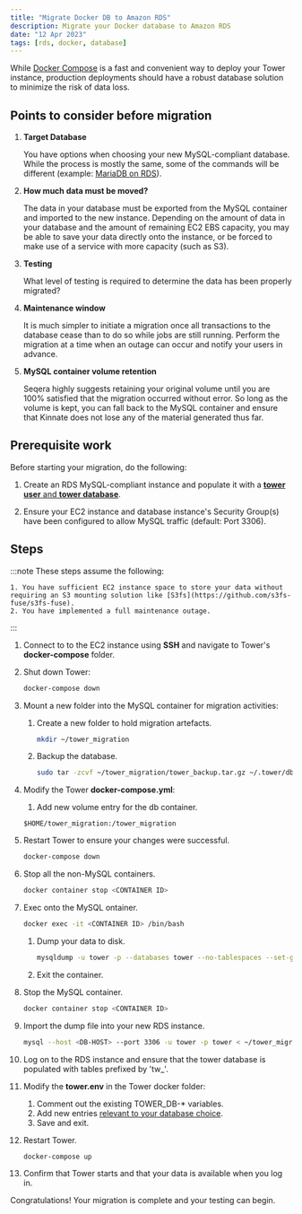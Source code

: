 ```yaml
---
title: "Migrate Docker DB to Amazon RDS"
description: Migrate your Docker database to Amazon RDS
date: "12 Apr 2023"
tags: [rds, docker, database]
---
```


While [Docker Compose](../docker-compose) is a fast and convenient way to deploy your Tower instance, production deployments should have a robust database solution to minimize the risk of data loss.

## Points to consider before migration

1. **Target Database**

   You have options when choosing your new MySQL-compliant database. While the process is mostly the same, some of the commands will be different (example: [MariaDB on RDS](../configuration/database_and_redis#generate-user-and-schema)).

2. **How much data must be moved?**

   The data in your database must be exported from the MySQL container and imported to the new instance. Depending on the amount of data in your database and the amount of remaining EC2 EBS capacity, you may be able to save your data directly onto the instance, or be forced to make use of a service with more capacity (such as S3).

3. **Testing**

   What level of testing is required to determine the data has been properly migrated?

4. **Maintenance window**

   It is much simpler to initiate a migration once all transactions to the database cease than to do so while jobs are still running. Perform the migration at a time when an outage can occur and notify your users in advance.

5. **MySQL container volume retention**

   Seqera highly suggests retaining your original volume until you are 100% satisfied that the migration occurred without error. So long as the volume is kept, you can fall back to the MySQL container and ensure that Kinnate does not lose any of the material generated thus far.

## Prerequisite work

Before starting your migration, do the following:

1. Create an RDS MySQL-compliant instance and populate it with a [**tower user** and **tower database**](../configuration/database_and_redis#generate-user-and-schema).

2. Ensure your EC2 instance and database instance's Security Group(s) have been configured to allow MySQL traffic (default: Port 3306).

## Steps

:::note
These steps assume the following:

    1. You have sufficient EC2 instance space to store your data without requiring an S3 mounting solution like [S3fs](https://github.com/s3fs-fuse/s3fs-fuse).
    2. You have implemented a full maintenance outage.

:::

1. Connect to to the EC2 instance using **SSH** and navigate to Tower's **docker-compose** folder.

2. Shut down Tower:

   ```bash
   docker-compose down
   ```

3. Mount a new folder into the MySQL container for migration activities:

   1. Create a new folder to hold migration artefacts.

      ```bash
      mkdir ~/tower_migration
      ```

   2. Backup the database.

      ```bash
      sudo tar -zcvf ~/tower_migration/tower_backup.tar.gz ~/.tower/db/mysql
      ```

4. Modify the Tower **docker-compose.yml**:

   1. Add new volume entry for the db container.

   ```
   $HOME/tower_migration:/tower_migration
   ```

5. Restart Tower to ensure your changes were successful.

   ```bash
   docker-compose down
   ```

6. Stop all the non-MySQL containers.

   ```bash
   docker container stop <CONTAINER ID>
   ```

7. Exec onto the MySQL ontainer.

   ```bash
   docker exec -it <CONTAINER ID> /bin/bash
   ```

   1. Dump your data to disk.

      ```bash
      mysqldump -u tower -p --databases tower --no-tablespaces --set-gtid-purged=OFF > /tower_migration/tower_dumpfile.sql
      ```

   2. Exit the container.

8. Stop the MySQL container.

   ```bash
   docker container stop <CONTAINER ID>
   ```

9. Import the dump file into your new RDS instance.

   ```bash
   mysql --host <DB-HOST> --port 3306 -u tower -p tower < ~/tower_migration/tower_dumpfile.sql
   ```

10. Log on to the RDS instance and ensure that the tower database is populated with tables prefixed by 'tw\_'.

11. Modify the **tower.env** in the Tower docker folder:

    1. Comment out the existing TOWER_DB-\* variables.
    2. Add new entries [relevant to your database choice](../configuration/database_and_redis#configure-towerenv_1).
    3. Save and exit.

12. Restart Tower.

    ```bash
    docker-compose up
    ```

13. Confirm that Tower starts and that your data is available when you log in.

Congratulations! Your migration is complete and your testing can begin.
